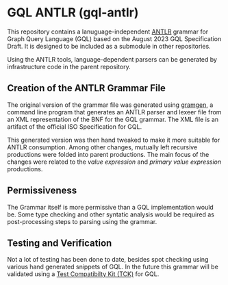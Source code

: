 # GQL ANTLR (gql-antlr)
This repository contains a lanuguage-independent [ANTLR](https://www.antlr.org/) grammar for Graph Query Language (GQL) based on the August 2023
GQL Specification Draft. It is designed to be included as a submodule in other
repositories.

Using the ANTLR tools, language-dependent parsers can be generated by infrastructure
code in the parent repository.

## Creation of the ANTLR Grammar File
The original version of the grammar file was generated using [gramgen](https://github.com/mburbidg/gramgen),
a command line program that generates an ANTLR parser and lexeer file from an XML representation of the BNF for the GQL grammar. The XML file is
an artifact of the official ISO Specification for GQL.

This generated version was then hand tweaked to make it more suitable for
ANTLR consumption. Among other changes, mutually left recursive productions were folded into
parent productions. The main focus of the changes were related to the _value expression_
and _primary value expression_ productions.

## Permissiveness
The Grammar itself is more permissive than a GQL implementation would be. Some
type checking and other syntatic analysis would be required as post-processing
steps to parsing using the grammar.

## Testing and Verification
Not a lot of testing has been done to date, besides spot checking using
various hand generated snippets of GQL. In the future this grammar will be
validated using a [Test Compatibilty Kit (TCK)](https://en.wikipedia.org/wiki/Technology_Compatibility_Kit) for GQL.
